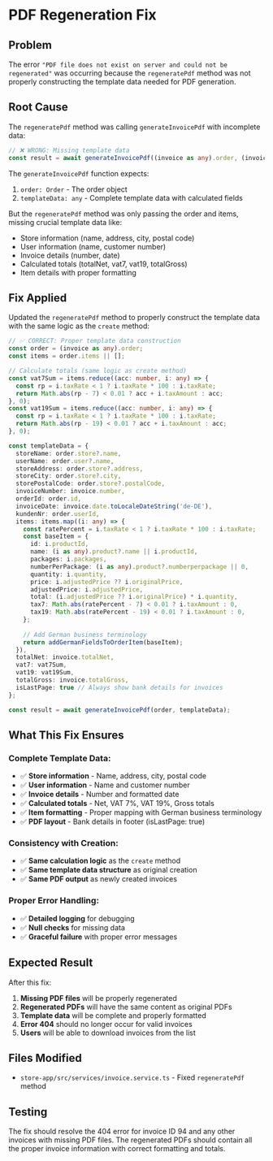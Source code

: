 # PDF Regeneration Fix

## Problem
The error `"PDF file does not exist on server and could not be regenerated"` was occurring because the `regeneratePdf` method was not properly constructing the template data needed for PDF generation.

## Root Cause
The `regeneratePdf` method was calling `generateInvoicePdf` with incomplete data:

```typescript
// ❌ WRONG: Missing template data
const result = await generateInvoicePdf((invoice as any).order, (invoice as any).order.items || []);
```

The `generateInvoicePdf` function expects:
1. `order: Order` - The order object
2. `templateData: any` - Complete template data with calculated fields

But the `regeneratePdf` method was only passing the order and items, missing crucial template data like:
- Store information (name, address, city, postal code)
- User information (name, customer number)
- Invoice details (number, date)
- Calculated totals (totalNet, vat7, vat19, totalGross)
- Item details with proper formatting

## Fix Applied

Updated the `regeneratePdf` method to properly construct the template data with the same logic as the `create` method:

```typescript
// ✅ CORRECT: Proper template data construction
const order = (invoice as any).order;
const items = order.items || [];

// Calculate totals (same logic as create method)
const vat7Sum = items.reduce((acc: number, i: any) => {
  const rp = i.taxRate < 1 ? i.taxRate * 100 : i.taxRate;
  return Math.abs(rp - 7) < 0.01 ? acc + i.taxAmount : acc;
}, 0);
const vat19Sum = items.reduce((acc: number, i: any) => {
  const rp = i.taxRate < 1 ? i.taxRate * 100 : i.taxRate;
  return Math.abs(rp - 19) < 0.01 ? acc + i.taxAmount : acc;
}, 0);

const templateData = {
  storeName: order.store?.name,
  userName: order.user?.name,
  storeAddress: order.store?.address,
  storeCity: order.store?.city,
  storePostalCode: order.store?.postalCode,
  invoiceNumber: invoice.number,
  orderId: order.id,
  invoiceDate: invoice.date.toLocaleDateString('de-DE'),
  kundenNr: order.userId,
  items: items.map((i: any) => {
    const ratePercent = i.taxRate < 1 ? i.taxRate * 100 : i.taxRate;
    const baseItem = {
      id: i.productId,
      name: (i as any).product?.name || i.productId,
      packages: i.packages,
      numberPerPackage: (i as any).product?.numberperpackage || 0,
      quantity: i.quantity,
      price: i.adjustedPrice ?? i.originalPrice,
      adjustedPrice: i.adjustedPrice,
      total: (i.adjustedPrice ?? i.originalPrice) * i.quantity,
      tax7: Math.abs(ratePercent - 7) < 0.01 ? i.taxAmount : 0,
      tax19: Math.abs(ratePercent - 19) < 0.01 ? i.taxAmount : 0,
    };
    
    // Add German business terminology
    return addGermanFieldsToOrderItem(baseItem);
  }),
  totalNet: invoice.totalNet,
  vat7: vat7Sum,
  vat19: vat19Sum,
  totalGross: invoice.totalGross,
  isLastPage: true // Always show bank details for invoices
};

const result = await generateInvoicePdf(order, templateData);
```

## What This Fix Ensures

### **Complete Template Data:**
- ✅ **Store information** - Name, address, city, postal code
- ✅ **User information** - Name and customer number
- ✅ **Invoice details** - Number and formatted date
- ✅ **Calculated totals** - Net, VAT 7%, VAT 19%, Gross totals
- ✅ **Item formatting** - Proper mapping with German business terminology
- ✅ **PDF layout** - Bank details in footer (isLastPage: true)

### **Consistency with Creation:**
- ✅ **Same calculation logic** as the `create` method
- ✅ **Same template data structure** as original creation
- ✅ **Same PDF output** as newly created invoices

### **Proper Error Handling:**
- ✅ **Detailed logging** for debugging
- ✅ **Null checks** for missing data
- ✅ **Graceful failure** with proper error messages

## Expected Result
After this fix:
1. **Missing PDF files** will be properly regenerated
2. **Regenerated PDFs** will have the same content as original PDFs
3. **Template data** will be complete and properly formatted
4. **Error 404** should no longer occur for valid invoices
5. **Users** will be able to download invoices from the list

## Files Modified
- `store-app/src/services/invoice.service.ts` - Fixed `regeneratePdf` method

## Testing
The fix should resolve the 404 error for invoice ID 94 and any other invoices with missing PDF files. The regenerated PDFs should contain all the proper invoice information with correct formatting and totals.
